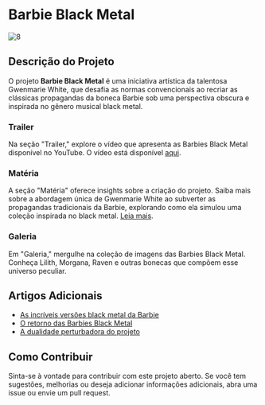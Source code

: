 # Barbie Black Metal

![8](https://github.com/SimonePenido/Black_Metal_Barbie/assets/112627846/09647f6e-e573-478f-9ddb-591adcca8afd)


## Descrição do Projeto

O projeto **Barbie Black Metal** é uma iniciativa artística da talentosa Gwenmarie White, que desafia as normas convencionais ao recriar as clássicas propagandas da boneca Barbie sob uma perspectiva obscura e inspirada no gênero musical black metal. 

### Trailer
Na seção "Trailer," explore o vídeo que apresenta as Barbies Black Metal disponível no YouTube. O vídeo está disponível [aqui](https://www.youtube.com/embed/yKRxmFKSLpw?si=7U7GGj_zUGYyZzaZ).

### Matéria
A seção "Matéria" oferece insights sobre a criação do projeto. Saiba mais sobre a abordagem única de Gwenmarie White ao subverter as propagandas tradicionais da Barbie, explorando como ela simulou uma coleção inspirada no black metal. [Leia mais](https://rollingstone.uol.com.br/noticia/barbies-versao-black-metal-sao-mais-bizarras-do-que-voce-consegue-imaginar/).

### Galeria
Em "Galeria," mergulhe na coleção de imagens das Barbies Black Metal. Conheça Lilith, Morgana, Raven e outras bonecas que compõem esse universo peculiar.

## Artigos Adicionais
- [As incríveis versões black metal da Barbie](https://www.collectorsroom.com.br/2019/04/as-incriveis-versoes-black-metal-da.html)
- [O retorno das Barbies Black Metal](https://www.wikimetal.com.br/barbies-versao-black-metal/)
- [A dualidade perturbadora do projeto](https://whiplash.net/materias/news_756/300847.html)

## Como Contribuir
Sinta-se à vontade para contribuir com este projeto aberto. Se você tem sugestões, melhorias ou deseja adicionar informações adicionais, abra uma issue ou envie um pull request.


